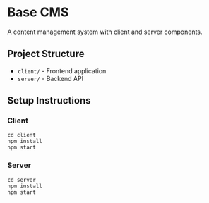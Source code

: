 # Base CMS

A content management system with client and server components.

## Project Structure

- `client/` - Frontend application
- `server/` - Backend API

## Setup Instructions

### Client

```
cd client
npm install
npm start
```

### Server

```
cd server
npm install
npm start
```
